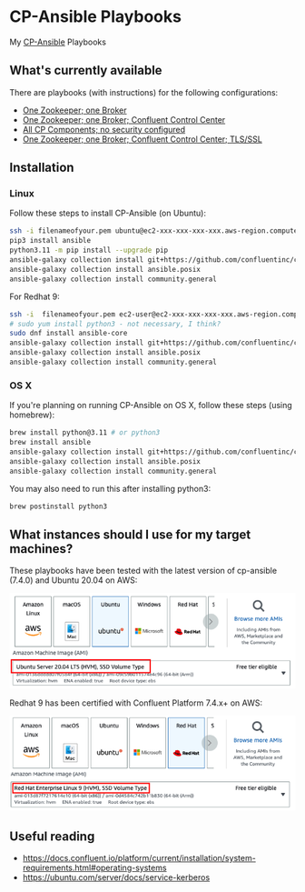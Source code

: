 # CP-Ansible Playbooks

My [CP-Ansible](https://docs.confluent.io/ansible/current/overview.html) Playbooks

## What's currently available

There are playbooks (with instructions) for the following configurations:

- [One Zookeeper; one Broker](one-zk-one-broker/README.md)
- [One Zookeeper; one Broker; Confluent Control Center](one-zk-one-broker-c3/README.md)
- [All CP Components; no security configured](full-cluster-no-security/README.md)
- [One Zookeeper; one Broker; Confluent Control Center; TLS/SSL](one-zk-one-broker-c3-tls/README.md)

## Installation

### Linux

Follow these steps to install CP-Ansible (on Ubuntu):

```bash
ssh -i filenameofyour.pem ubuntu@ec2-xxx-xxx-xxx-xxx.aws-region.compute.amazonaws.com
pip3 install ansible
python3.11 -m pip install --upgrade pip
ansible-galaxy collection install git+https://github.com/confluentinc/cp-ansible.git
ansible-galaxy collection install ansible.posix
ansible-galaxy collection install community.general
```

For Redhat 9:

```bash
ssh -i  filenameofyour.pem ec2-user@ec2-xxx-xxx-xxx-xxx.aws-region.compute.amazonaws.com
# sudo yum install python3 - not necessary, I think?
sudo dnf install ansible-core
ansible-galaxy collection install git+https://github.com/confluentinc/cp-ansible.git
ansible-galaxy collection install ansible.posix
ansible-galaxy collection install community.general
```

### OS X

If you're planning on running CP-Ansible on OS X, follow these steps (using homebrew):

```bash
brew install python@3.11 # or python3
brew install ansible
ansible-galaxy collection install git+https://github.com/confluentinc/cp-ansible.git
ansible-galaxy collection install ansible.posix
ansible-galaxy collection install community.general
```

You may also need to run this after installing python3:

```bash
brew postinstall python3
```

## What instances should I use for my target machines?

These playbooks have been tested with the latest version of cp-ansible (7.4.0) and Ubuntu 20.04 on AWS:

![Ubuntu 20.04](img/compatible-instance.png)

Redhat 9 has been certified with Confluent Platform 7.4.x+ on AWS:

![RHEL 9](img/compatible-instance-rhel.png)

## Useful reading

- <https://docs.confluent.io/platform/current/installation/system-requirements.html#operating-systems>
- <https://ubuntu.com/server/docs/service-kerberos>
